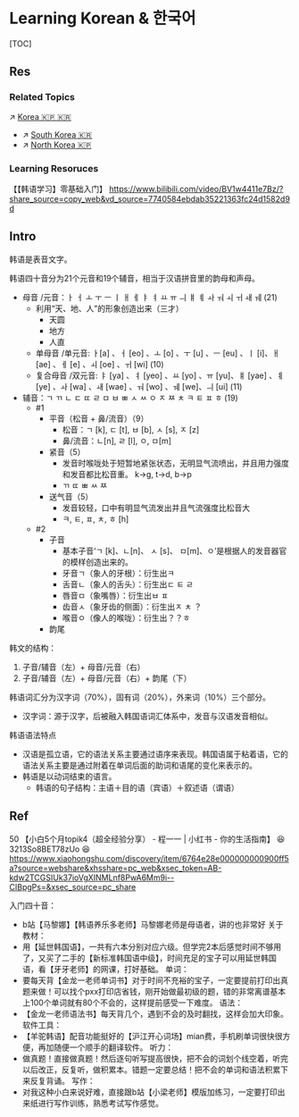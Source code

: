 # Learning Korean & 한국어

[TOC]



## Res
### Related Topics
↗ [Korea 🇰🇵 🇰🇷](../../../../Social%20Science/🌏%20Politics%20&%20Demography/Countries%20Overview/Asia/Korea%20🇰🇵%20🇰🇷/Korea%20🇰🇵%20🇰🇷.md)
- ↗ [South Korea 🇰🇷](../../../../Social%20Science/🌏%20Politics%20&%20Demography/Countries%20Overview/Asia/Korea%20🇰🇵%20🇰🇷/South%20Korea%20🇰🇷.md)
- ↗ [North Korea 🇰🇵](../../../../Social%20Science/🌏%20Politics%20&%20Demography/Countries%20Overview/Asia/Korea%20🇰🇵%20🇰🇷/North%20Korea%20🇰🇵.md)


### Learning Resoruces
【【韩语学习】零基础入门】 https://www.bilibili.com/video/BV1w4411e7Bz/?share_source=copy_web&vd_source=7740584ebdab35221363fc24d1582d9d



## Intro
韩语是表音文字。

韩语四十音分为21个元音和19个辅音，相当于汉语拼音里的韵母和声母。
- 母音 /元音：ㅏ ㅓ ㅗ ㅜ ㅡ ㅣ ㅐ ㅔ ㅑ ㅕ ㅛ ㅠ ㅢ ㅒ ㅖ ㅘ ㅝ ㅚ ㅟ ㅙ ㅞ (21)
	- 利用“天、地、人”的形象创造出来（三才）
		- 天圆
		- 地方
		- 人直
	- 单母音 /单元音: ㅏ\[a\] 、ㅓ \[eo\] 、ㅗ \[o\] 、ㅜ \[u\] 、ㅡ \[eu\] 、ㅣ \[i]、ㅐ \[ae\] 、ㅔ \[e\] 、ㅚ \[oe\] 、ㅟ \[wi\] (10)
	- 复合母音 /双元音: ㅑ \[ya\] 、ㅕ \[yeo\] 、ㅛ \[yo\] 、ㅠ \[yu\]、ㅒ \[yae\] 、ㅖ \[ye\] 、ㅘ \[wa\] 、ㅙ \[wae\] 、ㅝ \[wo\] 、ㅞ \[we\]、ㅢ \[ui\] (11)
- 辅音：ㄱ ㄲ ㄴ ㄷ ㄸ ㄹ ㅁ ㅂ ㅃ ㅅ ㅆ ㅇ ㅈ ㅉ ㅊ ㅋ ㅌ ㅍ ㅎ (19)
	- \#1
		- 平音（松音 + 鼻/流音）（9）
			- 松音：ㄱ \[k\], ㄷ \[t\], ㅂ \[b\], ㅅ \[s\], ㅈ \[z\]
			- 鼻/流音：ㄴ\[n\], ㄹ \[l\], ㅇ, ㅁ\[m\]
		- 紧音（5）
			- 发音时喉咙处于短暂地紧张状态，无明显气流喷出，并且用力强度和发音都比松音重。 k->g, t->d, b->p
			- ㄲ ㄸ ㅃ ㅆ ㅉ
		- 送气音（5）
			- 发音较轻，口中有明显气流发出并且气流强度比松音大
			- ㅋ, ㅌ, ㅍ, ㅊ, ㅎ \[h\]
	- \#2
		- 子音
			- 基本子音‘ㄱ \[k\]、ㄴ\[n\]、 ㅅ \[s\]、 ㅁ\[m\]、ㅇ’是根据人的发音器官的模样创造出来的。
			- 牙音ㄱ（象人的牙根）：衍生出ㅋ
			- 舌音ㄴ（象人的舌头）：衍生出ㄷ ㅌ ㄹ 
			- 唇音ㅁ（象嘴唇）：衍生出ㅂ ㅍ
			- 齿音ㅅ（象牙齿的侧面）：衍生出ㅈ ㅊ ？
			- 喉音ㅇ（像人的喉咙）：衍生出？？ㅎ
		- 韵尾

韩文的结构：
1. 子音/辅音（左）+ 母音/元音（右）
2. 子音/辅音（左）+ 母音/元音（右）+ 韵尾（下）

韩语词汇分为汉字词（70%），固有词（20%），外来词（10%）三个部分。
- 汉字词：源于汉字，后被融入韩国语词汇体系中，发音与汉语发音相似。

韩语语法特点
- 汉语是孤立语，它的语法关系主要通过语序来表现。韩国语属于粘着语，它的语法关系主要是通过附着在单词后面的助词和语尾的变化来表示的。
- 韩语是以动词结束的语言。
	- 韩语的句子结构：主语＋目的语（宾语）＋叙述语（谓语）



## Ref
50 【小白5个月topik4（超全经验分享） - 程一一 | 小红书 - 你的生活指南】 😆 3213So8BET78zUo 😆 https://www.xiaohongshu.com/discovery/item/6764e28e000000000900ff5a?source=webshare&xhsshare=pc_web&xsec_token=AB-kdw2TCGSIUk37ioVgXINMLnf8PwA6Mm9i--CIBpgPs=&xsec_source=pc_share

入门四十音：
- b站【马黎娜】【韩语养乐多老师】马黎娜老师是母语者，讲的也非常好
关于教材：
- 用【延世韩国语】，一共有六本分别对应六级。但学完2本后感觉时间不够用了，又买了二手的【新标准韩国语中级】，时间充足的宝子可以用延世韩国语，看【牙牙老师】的网课，打好基础。
单词：
- 要每天背【金龙一老师单词书】对于时间不充裕的宝子，一定要提前打印出真题来做！可以找个pxx打印店省钱，刚开始做最初级的题，错的非常离谱基本上100个单词就有80个不会的，这样提前感受一下难度。
语法：
- 【金龙一老师语法书】每天背几个，遇到不会的及时翻找，这样会加大印象。
软件工具：
- 【羊驼韩语】配音功能挺好的【沪江开心词场】mian费，手机刷单词很快很方便，再加随便一个顺手的翻译软件。
听力：
- 做真题！直接做真题！然后逐句听写提高很快，把不会的词划个线空着，听完以后改正，反复听，做积累本。错题一定要总结！把不会的单词和语法积累下来反复背诵。
写作：
- 对我这种小白来说好难，直接跟b站【小梁老师】模版加练习，一定要打印出来纸进行写作训练，熟悉考试写作感觉。

[韩语40音图和读法总结（全攻略） - 涵闻教育的文章 - 知乎]: https://zhuanlan.zhihu.com/p/134536223
